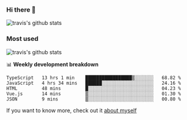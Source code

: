 ### Hi there 👋

<!--
**HondryTravis/HondryTravis** is a ✨ _special_ ✨ repository because its `README.md` (this file) appears on your GitHub profile.

Here are some ideas to get you started:

- 🔭 I’m currently working on ...
- 🌱 I’m currently learning ...
- 👯 I’m looking to collaborate on ...
- 🤔 I’m looking for help with ...
- 💬 Ask me about ...
- 📫 How to reach me: ...
- 😄 Pronouns: ...
- ⚡ Fun fact: ...
-->

![travis's github stats](https://github-readme-stats.vercel.app/api?username=HondryTravis&hide=stars)
### Most used
![travis's github stats](https://github-readme-stats.anuraghazra1.vercel.app/api/top-langs/?username=HondryTravis&layout=compact&hide_title=true)

📊 **Weekly development breakdown**

<!--START_SECTION:waka-->
```text
TypeScript   13 hrs 1 min    █████████████████▒░░░░░░░   68.82 % 
JavaScript   4 hrs 34 mins   ██████░░░░░░░░░░░░░░░░░░░   24.16 % 
HTML         48 mins         █░░░░░░░░░░░░░░░░░░░░░░░░   04.23 % 
Vue.js       14 mins         ▒░░░░░░░░░░░░░░░░░░░░░░░░   01.30 % 
JSON         9 mins          ▒░░░░░░░░░░░░░░░░░░░░░░░░   00.80 % 
```
<!--END_SECTION:waka-->

If you want to know more, check out it [about myself](https://hondrytravis.github.io/)
